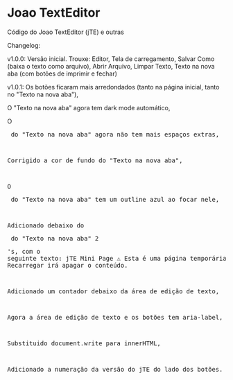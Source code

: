 # Joao TextEditor
Código do Joao TextEditor (jTE) e outras 

Changelog:

v1.0.0:
Versão inicial. Trouxe:
Editor,
Tela de carregamento,
Salvar Como (baixa o texto como arquivo),
Abrir Arquivo,
Limpar Texto,
Texto na nova aba (com botões de imprimir e fechar)

v1.0.1:
Os botões ficaram mais arredondados (tanto na página inicial, tanto no "Texto na nova aba"),

O "Texto na nova aba" agora tem dark mode automático,

O <pre> do "Texto na nova aba" agora não tem mais espaços extras,

Corrigido a cor de fundo do "Texto na nova aba",

O <pre> do "Texto na nova aba" tem um outline azul ao focar nele,

Adicionado debaixo do <pre> do "Texto na nova aba" 2 <p>'s, com o seguinte texto:
jTE Mini Page
⚠️ Esta é uma página temporária. Recarregar irá apagar o conteúdo.

Adicionado um contador debaixo da área de edição de texto,

Agora a área de edição de texto e os botões tem aria-label,

Substituido document.write para innerHTML,

Adicionado a numeração da versão do jTE do lado dos botões.


